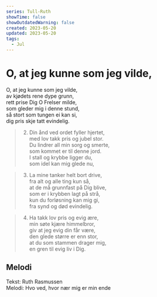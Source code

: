 ```yaml
---
series: Tull-Ruth
showTime: false
showOutdatedWarning: false
created: 2023-05-20
updated: 2023-05-20
tags:
  - Jul
---
```


# O, at jeg kunne som jeg vilde,
O, at jeg kunne som jeg vilde,  
av kjødets rene dype grunn,  
rett prise Dig O Frelser milde,  
som gleder mig i denne stund,  
så stort som tungen ei kan si,  
dig pris skje tatt evindelig.

> 2. Din ånd ved ordet fyller hjertet,  
med lov takk pris og jubel stor.  
Du lindrer all min sorg og smerte,  
som kommet er til denne jord.  
I stall og krybbe ligger du,  
som idel kan mig glede nu,

> 3. La mine tanker helt bort drive,  
fra alt og alle ting kun så,  
at de må grunnfast på Dig blive,  
som er i krybben lagt på strå,  
kun du forløsning kan mig gi,  
fra synd og død evindelig.

> 4. Ha takk lov pris og evig ære,  
min søte kjære himmelbror,  
giv at jeg evig din får være,  
den glede større er enn stor,  
at du som stammen drager mig,  
en gren til evig liv i Dig.

## Melodi
Tekst: Ruth Rasmussen  
Melodi: Hvo ved, hvor nær mig er min ende
